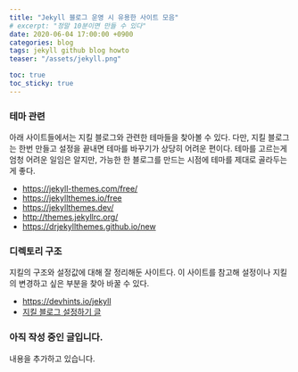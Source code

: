 ```yaml
---
title: "Jekyll 블로그 운영 시 유용한 사이트 모음"
# excerpt: "정말 10분이면 만들 수 있다"
date: 2020-06-04 17:00:00 +0900
categories: blog
tags: jekyll github blog howto
teaser: "/assets/jekyll.png"

toc: true  
toc_sticky: true 
---
```

### 테마 관련
아래 사이트들에서는 지킬 블로그와 관련한 테마들을 찾아볼 수 있다. 다만, 지킬 블로그는 한번 만들고 설정을 끝내면 테마를 바꾸기가 상당히 어려운 편이다. 테마를 고르는게 엄청 어려운 일임은 알지만, 가능한 한 블로그를 만드는 시점에 테마를 제대로 골라두는 게 좋다.

 * https://jekyll-themes.com/free/
 * https://jekyllthemes.io/free
 * https://jekyllthemes.dev/
 * http://themes.jekyllrc.org/
 * https://drjekyllthemes.github.io/new

 
 
### 디렉토리 구조
 지킬의 구조와 설정값에 대해 잘 정리해둔 사이트다. 이 사이트를 참고해 설정이나 지킬의 변경하고 싶은 부분을 찾아 바꿀 수 있다.
 
  * https://devhints.io/jekyll
  * [지킬 블로그 설정하기 글](https://devinlife.com/howto%20github%20pages/blog-config/)


### 아직 작성 중인 글입니다.
내용을 추가하고 있습니다.